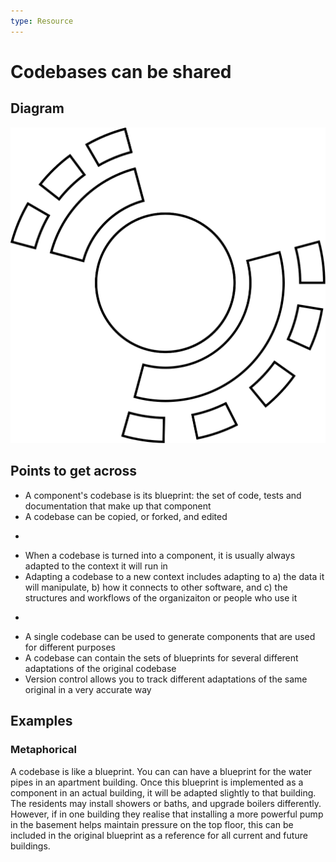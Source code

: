 ```yaml
---
type: Resource
---
```


# Codebases can be shared

## Diagram

![graphical representation of multiple organizations with a shared component](shared-codebase.svg)

## Points to get across

* A component's codebase is its blueprint: the set of code, tests and documentation that make up that component
* A codebase can be copied, or forked, and edited
-
* When a codebase is turned into a component, it is usually always adapted to the context it will run in
* Adapting a codebase to a new context includes adapting to a) the data it will manipulate, b) how it connects to other software, and c) the structures and workflows of the organizaiton or people who use it
-
* A single codebase can be used to generate components that are used for different purposes
* A codebase can contain the sets of blueprints for several different adaptations of the original codebase
* Version control allows you to track different adaptations of the same original in a very accurate way

## Examples

### Metaphorical

A codebase is like a blueprint. You can can have a blueprint for the water pipes in an apartment building. Once this blueprint is implemented as a component in an actual building, it will be adapted slightly to that building. The residents may install showers or baths, and upgrade boilers differently. However, if in one building they realise that installing a more powerful pump in the basement helps maintain pressure on the top floor, this can be included in the original blueprint as a reference for all current and future buildings.
